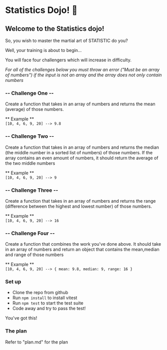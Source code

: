 # Statistics Dojo! 🥷

## Welcome to the Statistics dojo!

So, you wish to master the martial art of STATISTIC do you?

Well, your training is about to begin...

You will face four challengers which will increase in difficulty.

_For all of the challenges below you must throw an error ("Must be an array of numbers") if the input is not an array and the array does not only contain numbers_

### -- Challenge One --

Create a function that takes in an array of numbers and returns the mean (average) of those numbers.

** Example **<br>
`[10, 4, 6, 9, 20] --> 9.8`

### -- Challenge Two --

Create a function that takes in an array of numbers and returns the median (the middle number in a sorted list of numbers) of those numbers.
If the array contains an even amount of numbers, it should return the average of the two middle numbers

** Example **<br>
`[10, 4, 6, 9, 20] --> 9`

### -- Challenge Three --

Create a function that takes in an array of numbers and returns the range (difference between the highest and lowest number) of those numbers.

** Example **<br>
`[10, 4, 6, 9, 20] --> 16`

### -- Challenge Four --

Create a function that combines the work you've done above. It should take in an array of numbers and return an object that contains the
mean,median and range of those numbers

** Example **<br>
`[10, 4, 6, 9, 20] --> {
mean: 9.8,
median: 9,
range: 16
}`

### Set up

- Clone the repo from github
- Run `npm install` to install vitest
- Run `npm test` to start the test suite
- Code away and try to pass the test!

You've got this!

### The plan

Refer to "plan.md" for the plan

